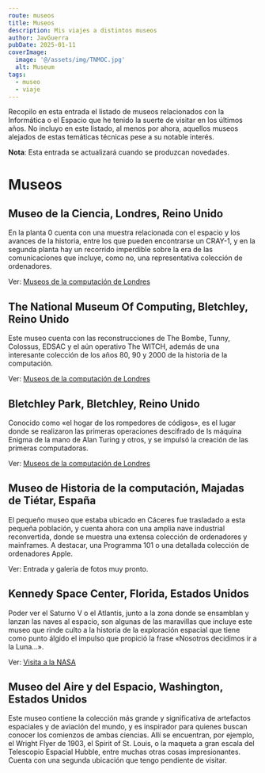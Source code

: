 ```yaml
---
route: museos
title: Museos
description: Mis viajes a distintos museos
author: JavGuerra
pubDate: 2025-01-11
coverImage:
  image: '@/assets/img/TNMOC.jpg'
  alt: Museum
tags: 
  - museo
  - viaje
---
```


Recopilo en esta entrada el listado de museos relacionados con la Informática o el Espacio que he tenido la suerte de visitar en los últimos años. No incluyo en este listado, al menos por ahora, aquellos museos alejados de estas temáticas técnicas pese a su notable interés.

<span class="note">**Nota**: Esta entrada se actualizará cuando se produzcan novedades.</span>

# Museos

## Museo de la Ciencia, Londres, Reino Unido

En la planta 0 cuenta con una muestra relacionada con el espacio y los avances de la historia, entre los que pueden encontrarse un CRAY-1, y en la segunda planta hay un recorrido imperdible sobre la era de las comunicaciones que incluye, como no, una representativa colección de ordenadores.

Ver: [Museos de la computación de Londres](/blog/museos-computacion-londres)

## The National Museum Of Computing, Bletchley, Reino Unido

Este museo cuenta con las reconstrucciones de The Bombe, Tunny, Colossus, EDSAC y el aún operativo The WITCH, además de una interesante colección de los años 80, 90 y 2000 de la historia de la computación.

Ver: [Museos de la computación de Londres](/blog/museos-computacion-londres)

## Bletchley Park, Bletchley, Reino Unido

Conocido como «el hogar de los rompedores de códigos», es el lugar donde se realizaron las primeras operaciones descifrado de ls máquina Enigma de la mano de Alan Turing y otros, y se impulsó la creación de las primeras computadoras.

Ver: [Museos de la computación de Londres](/blog/museos-computacion-londres)

## Museo de Historia de la computación, Majadas de Tiétar, España

El pequeño museo que estaba ubicado en Cáceres fue trasladado a esta pequeña población, y cuenta ahora con una amplia nave industrial reconvertida, donde se muestra una extensa colección de ordenadores y mainframes. A destacar, una Programma 101 o una detallada colección de ordenadores Apple.

Ver: Entrada y galería de fotos muy pronto.

## Kennedy Space Center, Florida, Estados Unidos

Poder ver el Saturno V o el Atlantis, junto a la zona donde se ensamblan y lanzan las naves al espacio, son algunas de las maravillas que incluye este museo que rinde culto a la historia de la exploración espacial que tiene como punto álgido el impulso que propició la frase «Nosotros decidimos ir a la Luna...».

Ver: [Visita a la NASA](/blog/ksc-nasa)

## Museo del Aire y del Espacio, Washington, Estados Unidos

Este museo contiene la colección más grande y significativa de artefactos espaciales y de aviación del mundo, y es inspirador para quienes buscan conocer los comienzos de ambas ciencias. Allí se encuentran, por ejemplo, el Wright Flyer de 1903, el Spirit of St. Louis, o la maqueta a gran escala del Telescopio Espacial Hubble, entre muchas otras cosas impresionantes. Cuenta con una segunda ubicación que tengo pendiente de visitar.
